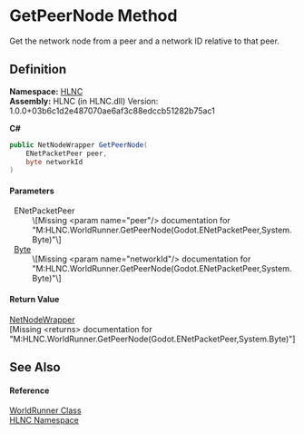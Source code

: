 # GetPeerNode Method


Get the network node from a peer and a network ID relative to that peer.



## Definition
**Namespace:** <a href="N_HLNC">HLNC</a>  
**Assembly:** HLNC (in HLNC.dll) Version: 1.0.0+03b6c1d2e487070ae6af3c88edccb51282b75ac1

**C#**
``` C#
public NetNodeWrapper GetPeerNode(
	ENetPacketPeer peer,
	byte networkId
)
```



#### Parameters
<dl><dt>  ENetPacketPeer</dt><dd>\[Missing &lt;param name="peer"/&gt; documentation for "M:HLNC.WorldRunner.GetPeerNode(Godot.ENetPacketPeer,System.Byte)"\]</dd><dt>  <a href="https://learn.microsoft.com/dotnet/api/system.byte" target="_blank" rel="noopener noreferrer">Byte</a></dt><dd>\[Missing &lt;param name="networkId"/&gt; documentation for "M:HLNC.WorldRunner.GetPeerNode(Godot.ENetPacketPeer,System.Byte)"\]</dd></dl>

#### Return Value
<a href="T_HLNC_NetNodeWrapper">NetNodeWrapper</a>  
\[Missing &lt;returns&gt; documentation for "M:HLNC.WorldRunner.GetPeerNode(Godot.ENetPacketPeer,System.Byte)"\]

## See Also


#### Reference
<a href="T_HLNC_WorldRunner">WorldRunner Class</a>  
<a href="N_HLNC">HLNC Namespace</a>  
